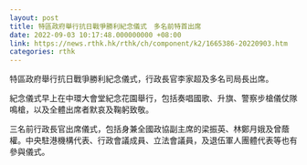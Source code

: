 ```yaml
---
layout: post
title: 特區政府舉行抗日戰爭勝利紀念儀式　多名前特首出席
date: 2022-09-03 10:17:48.000000000 +08:00
link: https://news.rthk.hk/rthk/ch/component/k2/1665386-20220903.htm
categories: rthk
---
```


特區政府舉行抗日戰爭勝利紀念儀式，行政長官李家超及多名司局長出席。

紀念儀式早上在中環大會堂紀念花園舉行，包括奏唱國歌、升旗、警察步槍儀仗隊鳴槍，以及全體出席者默哀及鞠躬致敬。

三名前行政長官出席儀式，包括身兼全國政協副主席的梁振英、林鄭月娥及曾蔭權。中央駐港機構代表、行政會議成員、立法會議員，及退伍軍人團體代表等也有參與儀式。
